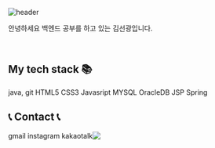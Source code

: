 ![header](https://capsule-render.vercel.app/api?type=Rect&color=auto&height=200&section=header&text=Welcome%20to%20Sun's%20GitHub!🖐️%20&fontSize=45)

<p>안녕하세요 백엔드 공부를 하고 있는 김선광입니다.</p><br>
<h2>My tech stack 📚</h2>
java, git HTML5 CSS3 Javasript MYSQL OracleDB JSP Spring


## 📞 Contact 📞
<div style="display:flex; flex-direction:row;">
gmail instagram kakaotalk
<a href="https://www.instagram.com/su_nfp/"><img src="https://img.shields.io/badge/instagram-#4405F?style=flat&logo=instagram&logoColor=white&link=https://www.instagram.com/su_nfp/"/></a>&nbsp

<!--
<a href="링크주소"><img src="https://img.shields.io/badge/로고이름-색상코드?style=flat&logo=로고이름&logoColor=white&link=링크주소"/></a>&nbsp
-->
<!--inst
<a href="[1. 연결하고싶은 사이트 url]" target="_blank"><img src="https://img.shields.io/badge/[2. 등록하려는 이름]-[3. #을 뺀 나머지 색깔코드]?style=flat-square&logo=[4. 로고명(아이콘명)]&logoColor=white"/></a>
-->
